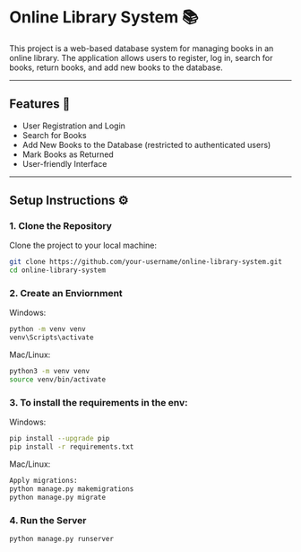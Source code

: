 # Online Library System 📚

This project is a web-based database system for managing books in an online library. The application allows users to register, log in, search for books, return books, and add new books to the database.

---

## Features 🚀

- User Registration and Login
- Search for Books
- Add New Books to the Database (restricted to authenticated users)
- Mark Books as Returned
- User-friendly Interface

---

## Setup Instructions ⚙️

### 1. Clone the Repository
Clone the project to your local machine:
```bash
git clone https://github.com/your-username/online-library-system.git
cd online-library-system
```

### 2. Create an Enviornment

Windows:
```bash
python -m venv venv
venv\Scripts\activate
```

Mac/Linux:
```bash
python3 -m venv venv
source venv/bin/activate
```

### 3. To install the requirements in the env:

Windows:
```bash
pip install --upgrade pip
pip install -r requirements.txt
```

Mac/Linux:
```bash
Apply migrations:
python manage.py makemigrations
python manage.py migrate
```

### 4. Run the Server
```bash
python manage.py runserver
```



